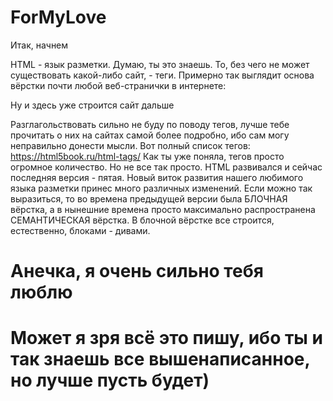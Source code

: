# ForMyLove

Итак, начнем

HTML - язык разметки. Думаю, ты это знаешь.
То, без чего не может существовать какой-либо сайт, - теги. 
Примерно так выглядит основа вёрстки почти любой веб-странички в интернете:

<!DOCTYPE html>
<html>
   <head> 
      <title>Для любимой Анечки</title>
      <meta charset="utf-8"> 
   </head>
   <body> 

   Ну и здесь уже строится сайт дальше
   
   </body>
</html>

Разглагольствовать сильно не буду по поводу тегов, лучше тебе прочитать о них на сайтах самой более подробно, ибо сам могу неправильно донести мысли.
Вот полный список тегов:
https://html5book.ru/html-tags/
Как ты уже поняла, тегов просто огромное количество.
Но не все так просто. HTML развивался и сейчас последняя версия - пятая. Новый виток развития нашего любимого языка разметки принес много различных изменений. Если можно так выразиться, то во времена предыдущей версии была БЛОЧНАЯ вёрстка, а в нынешние времена просто максимально распространена СЕМАНТИЧЕСКАЯ вёрстка. В блочной вёрстке все строится, естественно, блоками - дивами.
<div>
   <h1>Анечка, я очень сильно тебя люблю<h1>
   <p>
       Может я зря всё это пишу, ибо ты и так знаешь все                              вышенаписанное, но лучше пусть будет)
   </p>
   <strong>
</div>




